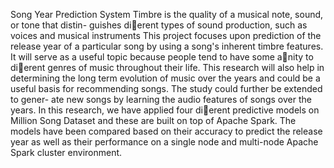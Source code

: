 Song Year Prediction System
Timbre is the quality of a musical note, sound, or tone that distin-
guishes dierent types of sound production, such as voices and musical
instruments This project focuses upon prediction of the release year of a
particular song by using a song's inherent timbre features. It will serve as
a useful topic because people tend to have some anity to dierent genres
of music throughout their life. This research will also help in determining
the long term evolution of music over the years and could be a useful basis
for recommending songs. The study could further be extended to gener-
ate new songs by learning the audio features of songs over the years. In
this research, we have applied four dierent predictive models on Million
Song Dataset and these are built on top of Apache Spark. The models
have been compared based on their accuracy to predict the release year as
well as their performance on a single node and multi-node Apache Spark
cluster environment.

